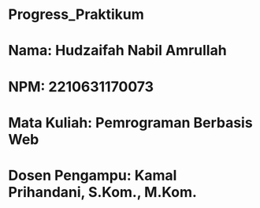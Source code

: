 # Progress_Praktikum
# Nama: Hudzaifah Nabil Amrullah
# NPM: 2210631170073
# Mata Kuliah: Pemrograman  Berbasis Web
# Dosen Pengampu: Kamal Prihandani, S.Kom., M.Kom.
